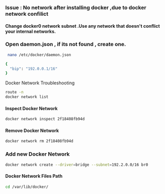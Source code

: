 ### Issue : No network after installing docker ,due to docker network confilict 
#### Change docker0 network subnet .Use any network that doesn't conflict your internal networks.

### Open daemon.json , if its not found , create one.

```sh
 nano /etc/docker/daemon.json
```

```sh
{
  "bip": "192.0.0.1/16"
}

```


Docker Network Troubleshooting 

```sh
route -n
docker network list
```

#### Inspect Docker Network 
```sh
docker network inspect 2f18408fb94d
```

#### Remove Docker Network 
```sh
docker network rm 2f18408fb94d
```

### Add new Docker Network 

```sh
docker network create --driver=bridge --subnet=192.2.0.0/16 br0
```


#### Docker Network Files Path

```sh
cd /var/lib/docker/
```
